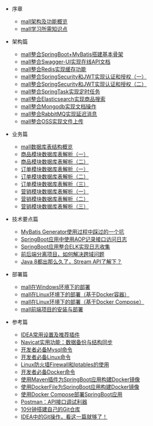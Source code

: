 * 序章
  * [mall架构及功能概览](foreword/mall_foreword_01.md)
  * [mall学习所需知识点](foreword/mall_foreword_02.md)

* 架构篇
  * [mall整合SpringBoot+MyBatis搭建基本骨架](architect/mall_arch_01.md)
  * [mall整合Swagger-UI实现在线API文档](architect/mall_arch_02.md)
  * [mall整合Redis实现缓存功能](architect/mall_arch_03.md)
  * [mall整合SpringSecurity和JWT实现认证和授权（一）](architect/mall_arch_04.md)
  * [mall整合SpringSecurity和JWT实现认证和授权（二）](architect/mall_arch_05.md)
  * [mall整合SpringTask实现定时任务](architect/mall_arch_06.md)
  * [mall整合Elasticsearch实现商品搜索](architect/mall_arch_07.md)
  * [mall整合Mongodb实现文档操作](architect/mall_arch_08.md)
  * [mall整合RabbitMQ实现延迟消息](architect/mall_arch_09.md)
  * [mall整合OSS实现文件上传](architect/mall_arch_10.md)

* 业务篇
  * [mall数据库表结构概览](database/mall_database_overview.md)
  * [商品模块数据库表解析（一）](database/mall_pms_01.md)
  * [商品模块数据库表解析（二）](database/mall_pms_02.md)
  * [订单模块数据库表解析（一）](database/mall_oms_01.md)
  * [订单模块数据库表解析（二）](database/mall_oms_02.md)
  * [订单模块数据库表解析（三）](database/mall_oms_03.md)
  * [营销模块数据库表解析（一）](database/mall_sms_01.md)
  * [营销模块数据库表解析（二）](database/mall_sms_02.md)
  * [营销模块数据库表解析（三）](database/mall_sms_03.md)

* 技术要点篇
  * [MyBatis Generator使用过程中踩过的一个坑](technology/mybatis_mapper.md)
  * [SpringBoot应用中使用AOP记录接口访问日志](technology/aop_log.md)
  * [SpringBoot应用整合ELK实现日志收集](technology/mall_tiny_elk.md)
  * [前后端分离项目，如何解决跨域问题](technology/springboot_cors.md)
  * [Java 8都出那么久了，Stream API了解下？](technology/java_stream.md)

* 部署篇
  * [mall在Windows环境下的部署](deploy/mall_deploy_windows.md)
  * [mall在Linux环境下的部署（基于Docker容器）](deploy/mall_deploy_docker.md)
  * [mall在Linux环境下的部署（基于Docker Compose）](deploy/mall_deploy_docker_compose.md)
  * [mall前端项目的安装与部署](deploy/mall_deploy_web.md)
  
* 参考篇
  * [IDEA常用设置及推荐插件](reference/idea.md)
  * [Navicat实用功能：数据备份与结构同步](reference/navicat.md)
  * [开发者必备Mysql命令](reference/mysql.md)
  * [开发者必备Linux命令](reference/linux.md)
  * [Linux防火墙Firewall和Iptables的使用](reference/linux_firewall.md)
  * [开发者必备Docker命令](reference/docker.md)
  * [使用Maven插件为SpringBoot应用构建Docker镜像](reference/docker_maven.md)
  * [使用DockerFile为SpringBoot应用构建Docker镜像](reference/docker_file.md)
  * [使用Docker Compose部署SpringBoot应用](reference/docker_compose.md)
  * [Postman：API接口调试利器](reference/postman.md)
  * [10分钟搭建自己的Git仓库](reference/gitlab.md)
  * [IDEA中的Git操作，看这一篇就够了！](reference/idea_git.md)